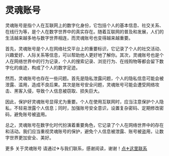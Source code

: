 # 灵魂账号

灵魂账号是指个人在互联网上的数字化身份，它包括个人的基本信息、社交关系、在线行为等，是个人在数字世界中的真实存在。随着互联网的普及和发展，人们的生活越来越多地与数字世界相连，而灵魂账号也变得越来越重要。

首先，灵魂账号是个人在网络社交平台上的重要标识，它记录了个人的社交活动、兴趣爱好、人际关系等信息，可以帮助他人更好地了解你。其次，灵魂账号也是个人在网络世界中的行为记录，个人的搜索记录、浏览行为、在线购物等都会留下数字化的痕迹，构成了个人的数字足迹。

然而，灵魂账号也存在一些问题。首先是隐私泄露问题，个人的隐私信息可能会被泄露、滥用，造成不良后果。其次是账号安全问题，灵魂账号可能会遭受网络攻击、黑客入侵，导致个人信息被窃取、损失巨大。

因此，保护好灵魂账号显得尤为重要。个人在使用互联网时，应当注意保护个人隐私，不轻易泄露个人信息；同时，加强账号安全意识，设置复杂密码、定期修改密码，避免账号被盗用。

总之，灵魂账号在数字化时代扮演着重要角色，它记录了个人在网络世界中的存在和活动。我们应当重视灵魂账号的保护，避免个人信息被泄露、账号被盗用，让数字世界更加安全、美好。

更多 关于灵魂账号 请通过✈与我们联系，感谢阅读，谢谢！[点✈这里联系](https://sms.k02.cc)